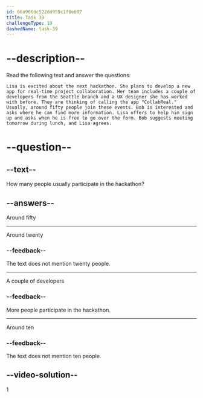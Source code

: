 ```yaml
---
id: 66a966dc522dd959c1f0e697
title: Task 39
challengeType: 19
dashedName: task-39
---
```


# --description--

Read the following text and answer the questions:

`Lisa is excited about the next hackathon. She plans to develop a new app for real-time project collaboration. Her team includes a couple of developers from the Seattle branch and a UX designer she has worked with before. They are thinking of calling the app "CollabReal." Usually, around fifty people join these events. Bob is interested and asks where he can find more information. Lisa offers to help him sign up and asks when he is free to go over the form. Bob suggests meeting tomorrow during lunch, and Lisa agrees.`

# --question--

## --text--

How many people usually participate in the hackathon?

## --answers--

Around fifty

---

Around twenty

### --feedback--

The text does not mention twenty people.

---

A couple of developers

### --feedback--

More people participate in the hackathon.

---

Around ten

### --feedback--

The text does not mention ten people.

## --video-solution--

1
